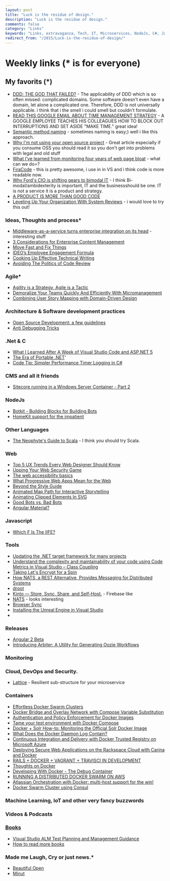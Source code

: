 ```yaml
---
layout: post
title: "Luck is the residue of design."
description: "Luck is the residue of design."
comments: false
category: "Links"
keywords: "Links, extravaganza, Tech, IT, Microservices, NodeJs, C#, Javascript, Solution architecture"
redirect_from: "/2015/Luck-is-the-residue-of-design/"
---
```

# Weekly links (* is for everyone) #


##   My favorits (*) ##
   * [DDD: THE GOD THAT FAILED?](http://engineering.laterooms.com/ddd-the-god-that-failed/) - The applicability of DDD which is so often missed: complicated domains. Some software doesn't even have a domain, let alone a complicated one. Therefore, DDD is not universally applicable. i think that i the smell i could smell but couldn't formulate.
   * [READ THIS GOOGLE EMAIL ABOUT TIME MANAGEMENT STRATEGY](http://www.fastcompany.com/3054571/work-smart/the-better-time-management-strategy-this-googler-taught-his-coworkers) - A GOOGLE EMPLOYEE TEACHES HIS COLLEAGUES HOW TO BLOCK OUT INTERRUPTIONS AND SET ASIDE "MAKE TIME." great idea!
   * [Semantic method naming](http://codelegance.com/semantic-method-naming/) - sometimes naming is easy;) well i like this approach.
   * [Why I'm not using your open source project](https://www.nczonline.net/blog/2015/12/why-im-not-using-your-open-source-project/) - Great article especially if you consume OSS you should read it so you don't get into problems with legal and old stuff
   * [What I’ve learned from monitoring four years of web page bloat](http://www.soasta.com/blog/page-bloat-2015-web-performance-monitoring/) - what can we do=?
   * [FiraCode](https://github.com/tonsky/FiraCode) - this is pretty awesome, i use in in VS and i think code is more readable now.
   * [Why Ford's CIO is shifting gears to bimodal IT](http://www.cio.com/article/3015360/it-strategy/why-fords-cio-is-shifting-gears-to-bimodal-it.html) - I think Bi-modal/ambidexterity is important, IT and the businessshould be one. IT is not a service it is a product and strategy.
   * [A PRODUCT IS MORE THAN GOOD CODE](http://engineering.laterooms.com/more-than-code/)
   * [Leveling Up Your Organization With System Reviews](https://codeascraft.com/2015/12/21/leveling-up-with-system-reviews/) - i would love to try this out!

###  Ideas, Thoughts and process* ###
   * [​Middleware-as-a-service turns enterprise integration on its head](http://www.reseller.co.nz/article/590705/middleware-as-a-service-turns-enterprise-integration-its-head/) - interesting stuff 
   * [3 Considerations for Enterprise Content Management](https://www.box.com/blog/3-considerations-enterprise-content-management/)
   * [Move Fast and Fix Things](http://githubengineering.com/move-fast/)
   * [IDEO’s Employee Engagement Formula](https://hbr.org/2015/12/ideos-employee-engagement-formula)
   * [Cooking Up Effective Technical Writing](https://24ways.org/2015/cooking-up-effective-technical-writing/)
   * [Avoiding The Politics of Code Review](http://blog.smartbear.com/code-review/avoiding-the-politics-of-code-review/)


### Agile* ###
  * [Agility is a Strategy, Agile is a Tactic](http://availagility.co.uk/2015/12/16/agility-is-a-strategy-agile-is-a-tactic/)
  * [Demoralize Your Teams Quickly And Efficiently With Micromanagement](http://www.stellman-greene.com/2010/11/29/demoralize-your-teams-quickly-and-efficiently-with-micromanagement/)
  * [Combining User Story Mapping with Domain-Driven Design](http://www.infoq.com/news/2015/12/user-story-mapping-ddd)
 
###  Architecture & Software development practices ###
  * [Open Source Development: a few guidelines](http://blog.codacy.com/2015/12/17/open-source-development-a-few-guidelines/#gs.BMirS68)
  * [Anti Debugging Tricks](http://textfiles.com/programming/antidbg.txt)

 
###  **.Net & C** ###
  * [What I Learned After A Week of Visual Studio Code and ASP.NET 5](http://www.khalidabuhakmeh.com/what-i-learned-after-a-week-of-visual-studio-code-and-asp-net-5)
  * [The Era of Portable .NET](http://developer.telerik.com/featured/the-era-of-portable-net/)'
  * [Code Tip: Simpler Performance Timer Logging in C#](http://pietschsoft.com/post/2015/12/17/Code-Tip-Simpler-Performance-Timer-Logging-in-C)

###  CMS and all it friends ###
  * [Sitecore running in a Windows Server Container - Part 2](http://invokecommand.net/posts/sitecore-and-windows-server-containers-part-2)

###  NodeJs ###
  * [Botkit - Building Blocks for Building Bots](https://github.com/howdyai/botkit)
  * [HomeKit support for the impatient](https://github.com/nfarina/homebridge)

###  Other Languages  ###
   * [The Neophyte's Guide to Scala](http://danielwestheide.com/scala/neophytes.html) - I think you should try Scala.

###  Web ###
  * [Top 5 UX Trends Every Web Designer Should Know](http://www.awwwards.com/top-5-ux-trends-every-web-designer-should-know.html)
  * [Upping Your Web Security Game](https://24ways.org/2015/upping-your-web-security-game/?)
  * [The web accessibility basics](https://www.marcozehe.de/2015/12/14/the-web-accessibility-basics/)
  * [What Progressive Web Apps Mean for the Web](http://developer.telerik.com/featured/what-progressive-web-apps-mean-for-the-web/)
  * [Beyond the Style Guide](https://24ways.org/2015/beyond-the-style-guide/)
  * [Animated Map Path for Interactive Storytelling](http://tympanus.net/codrops/2015/12/16/animated-map-path-for-interactive-storytelling/)
  * [Animating Clipped Elements In SVG](http://www.smashingmagazine.com/2015/12/animating-clipped-elements-svg/)
  * [Good Bots vs. Bad Bots](http://www.yottaa.com/company/blog/networking-and-security/verifying-legitimate-bot-traffic-is-that-really-google/)
  * [Angular Material?](https://material.angularjs.org/latest/)

###  Javascript  ###
  * [Which F Is The IIFE?](http://derickbailey.com/2015/12/14/which-f-is-the-iife/)
 
###  Tools ###
  * [Updating the .NET target framework for many projects](http://lennybacon.com/post/2015/12/12/updateing-the-net-target-framework-for-many-projects)
  * [Understand the complexity and maintainability of your code using Code Metrics in Visual Studio – Class Coupling](http://dailydotnettips.com/2015/12/15/understand-the-complexity-and-maintainability-of-your-code-using-code-metrics-in-visual-studio-class-coupling/)
  * [Taking Let's Encrypt for a Spin](https://timkadlec.com/2015/12/taking-lets-encrypt-for-a-spin/?)
  * [How NATS, a REST Alternative, Provides Messaging for Distributed Systems](http://thenewstack.io/nats-rest-alternative-provides-messaging-distributed-systems/?)
  * [droot](https://github.com/yuuki1/droot/blob/master/README.md)
  * [Kinto — Store, Sync, Share, and Self-Host.](http://kinto.readthedocs.org/en/latest/index.html) - Firebase like
  * [NATS](http://nats.io/) - looks interesting
  * [Browser Sync](https://visualstudiogallery.msdn.microsoft.com/5741a548-5179-4a77-ad96-fca71535774d)
  * [Installing the Unreal Engine in Visual Studio](http://blogs.msdn.com/b/visualstudio/archive/2015/12/15/installing-the-unreal-engine-in-visual-studio.aspx?WT.mc_id=DX_MVP4025064)
  * 
###  Releases ###
  * [Angular 2 Beta](http://angularjs.blogspot.dk/2015/12/angular-2-beta.html)
  * [Introducing Arbiter: A Utility for Generating Oozie Workflows](https://codeascraft.com/2015/12/16/introducing-arbiter-a-utility-for-generating-oozie-workflows/)
###  Monitoring  ###
 
###  Cloud, DevOps and Security.  ###
  * [Lattice](http://lattice.cf/) - Resilient sub-structure for your microservice
 
### Containers ###
  * [Effortless Docker Swarm Clusters ](https://ahmetalpbalkan.com/blog/docker-swarm-azure/)
  * [Docker Bridge and Overlay Network with Compose Variable Substitution](http://blog.arungupta.me/docker-bridge-overlay-network-compose-variable-substitution/)
  * [Authentication and Policy Enforcement for Docker Images](https://www.apcera.com/blog/authentication-and-policy-enforcement-docker-images)
  * [Tame your test environment with Docker Compose](http://blog.circleci.com/tame-your-test-environment-with-docker-compose)
  * [Docker + Solr How-to: Monitoring the Official Solr Docker Image](http://blog.sematext.com/2015/12/09/docker-solr-monitoring)
  * [What Does the Docker Daemon Log Contain?](https://www.loggly.com/blog/what-does-the-docker-daemon-log-contain/)
  * [Continuous Integration and Delivery with Docker Trusted Registry on Microsoft Azure](http://manesh.me/2015/11/15/continuous-integration-and-delivery-with-docker-trusted-registry-on-microsoft-azure)
  * [Deploying Secure Web Applications on the Rackspace Cloud with Carina and Docker](https://getcarina.com/blog/deploying-secure-web-applications-rackspace-cloud-carina-docker/)
  * [RAILS + DOCKER + VAGRANT + TRAVISCI IN DEVELOPMENT](http://levvel.io/blog-post/rails-docker-development-devops)
  * [Thoughts on Docker](https://blog.devgordon.com/thoughts-on-docker)
  * [Developing With Docker - The Debug Container](http://www.alexecollins.com/developing-with-docker-debug-container/)
  * [RUNNING A DISTRIBUTED DOCKER SWARM ON AWS](http://levvel.io/blog-post/running-distributed-docker-swarm-on-aws/)
  * [Atlassian Orchestration with Docker: multi-host support for the win!](https://developer.atlassian.com/blog/2015/12/atlassian-docker-orchestration/)
  * [Docker Swarm Cluster using Consul](http://www.javacodegeeks.com/2015/12/docker-swarm-cluster-using-consul.html)


### Machine Learning, IoT and other very fancy buzzwords ###

 
###  Videos & Podcasts ###
 
###  [Books]()  ###
  * [Visual Studio ALM Test Planning and Management Guidance](https://vsartestreleaseguide.codeplex.com/releases/view/615717)
  * [How to read more books](http://verraes.net/2012/12/how-to-read-more-books/)
###  Made me Laugh, Cry or just news.* ###
  * [Beautiful Open](http://beautifulopen.com/)
  * [Minut](https://minut.com/index.html)